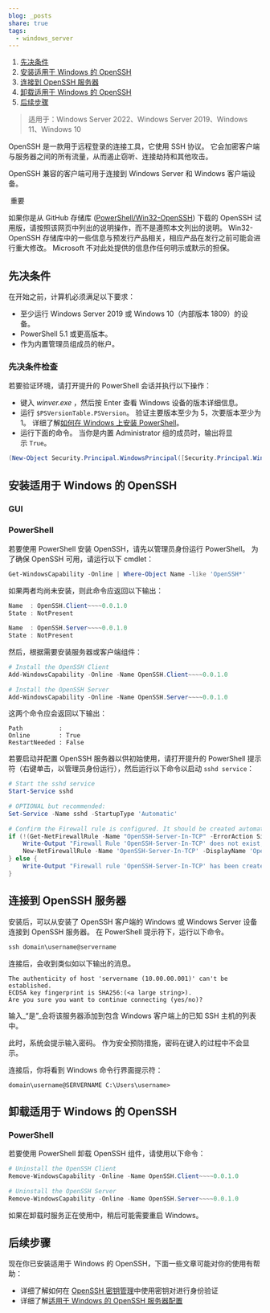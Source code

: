 ```yaml
---  
blog: _posts  
share: true  
tags:  
  - windows_server  
---  
```

  
1. [先决条件](https://learn.microsoft.com/zh-cn/windows-server/administration/openssh/openssh_install_firstuse?tabs=gui#prerequisites)  
2. [安装适用于 Windows 的 OpenSSH](https://learn.microsoft.com/zh-cn/windows-server/administration/openssh/openssh_install_firstuse?tabs=gui#install-openssh-for-windows)  
3. [连接到 OpenSSH 服务器](https://learn.microsoft.com/zh-cn/windows-server/administration/openssh/openssh_install_firstuse?tabs=gui#connect-to-openssh-server)  
4. [卸载适用于 Windows 的 OpenSSH](https://learn.microsoft.com/zh-cn/windows-server/administration/openssh/openssh_install_firstuse?tabs=gui#uninstall-openssh-for-windows)  
5. [后续步骤](https://learn.microsoft.com/zh-cn/windows-server/administration/openssh/openssh_install_firstuse?tabs=gui#next-steps)  
  
> 适用于：Windows Server 2022、Windows Server 2019、Windows 11、Windows 10  
  
OpenSSH 是一款用于远程登录的连接工具，它使用 SSH 协议。 它会加密客户端与服务器之间的所有流量，从而遏止窃听、连接劫持和其他攻击。  
  
OpenSSH 兼容的客户端可用于连接到 Windows Server 和 Windows 客户端设备。  
  
 重要  
  
如果你是从 GitHub 存储库 ([PowerShell/Win32-OpenSSH](https://github.com/PowerShell/Win32-OpenSSH)) 下载的 OpenSSH 试用版，请按照该网页中列出的说明操作，而不是遵照本文列出的说明。 Win32-OpenSSH 存储库中的一些信息与预发行产品相关，相应产品在发行之前可能会进行重大修改。 Microsoft 不对此处提供的信息作任何明示或默示的担保。  
  
## 先决条件  
  
在开始之前，计算机必须满足以下要求：  
  
- 至少运行 Windows Server 2019 或 Windows 10（内部版本 1809）的设备。  
- PowerShell 5.1 或更高版本。  
- 作为内置管理员组成员的帐户。  
  
### 先决条件检查  
  
若要验证环境，请打开提升的 PowerShell 会话并执行以下操作：  
  
- 键入 _winver.exe_ ，然后按 Enter 查看 Windows 设备的版本详细信息。  
- 运行 `$PSVersionTable.PSVersion`。 验证主要版本至少为 5，次要版本至少为 1。 详细了解[如何在 Windows 上安装 PowerShell](https://learn.microsoft.com/zh-cn/powershell/scripting/install/installing-powershell-on-windows)。  
- 运行下面的命令。 当你是内置 Administrator 组的成员时，输出将显示 `True`。  
```powershell  
(New-Object Security.Principal.WindowsPrincipal([Security.Principal.WindowsIdentity]::GetCurrent())).IsInRole([Security.Principal.WindowsBuiltInRole]::Administrator)  
```  
  
## 安装适用于 Windows 的 OpenSSH  
  
### GUI  
  
### PowerShell  
  
若要使用 PowerShell 安装 OpenSSH，请先以管理员身份运行 PowerShell。 为了确保 OpenSSH 可用，请运行以下 cmdlet：  
```powershell  
Get-WindowsCapability -Online | Where-Object Name -like 'OpenSSH*'  
```  
  
如果两者均尚未安装，则此命令应返回以下输出：  
```powershell  
Name  : OpenSSH.Client~~~~0.0.1.0  
State : NotPresent  
  
Name  : OpenSSH.Server~~~~0.0.1.0  
State : NotPresent  
```  
  
然后，根据需要安装服务器或客户端组件：  
```powershell  
# Install the OpenSSH Client  
Add-WindowsCapability -Online -Name OpenSSH.Client~~~~0.0.1.0  
  
# Install the OpenSSH Server  
Add-WindowsCapability -Online -Name OpenSSH.Server~~~~0.0.1.0  
```  
  
这两个命令应会返回以下输出：  
```  
Path          :  
Online        : True  
RestartNeeded : False  
```  
  
若要启动并配置 OpenSSH 服务器以供初始使用，请打开提升的 PowerShell 提示符（右键单击，以管理员身份运行），然后运行以下命令以启动 `sshd service`：  
```powershell  
# Start the sshd service  
Start-Service sshd  
  
# OPTIONAL but recommended:  
Set-Service -Name sshd -StartupType 'Automatic'  
  
# Confirm the Firewall rule is configured. It should be created automatically by setup. Run the following to verify  
if (!(Get-NetFirewallRule -Name "OpenSSH-Server-In-TCP" -ErrorAction SilentlyContinue | Select-Object Name, Enabled)) {  
    Write-Output "Firewall Rule 'OpenSSH-Server-In-TCP' does not exist, creating it..."  
    New-NetFirewallRule -Name 'OpenSSH-Server-In-TCP' -DisplayName 'OpenSSH Server (sshd)' -Enabled True -Direction Inbound -Protocol TCP -Action Allow -LocalPort 22  
} else {  
    Write-Output "Firewall rule 'OpenSSH-Server-In-TCP' has been created and exists."  
}  
```  
  
## 连接到 OpenSSH 服务器  
  
安装后，可以从安装了 OpenSSH 客户端的 Windows 或 Windows Server 设备连接到 OpenSSH 服务器。 在 PowerShell 提示符下，运行以下命令。  
  
```powershell  
ssh domain\username@servername  
```  
  
连接后，会收到类似如以下输出的消息。  
  
```  
The authenticity of host 'servername (10.00.00.001)' can't be established.  
ECDSA key fingerprint is SHA256:(<a large string>).  
Are you sure you want to continue connecting (yes/no)?  
```  
  
输入_“是”_会将该服务器添加到包含 Windows 客户端上的已知 SSH 主机的列表中。  
  
此时，系统会提示输入密码。 作为安全预防措施，密码在键入的过程中不会显示。  
  
连接后，你将看到 Windows 命令行界面提示符：  
  
```  
domain\username@SERVERNAME C:\Users\username>  
```  
  
## 卸载适用于 Windows 的 OpenSSH  
  
### PowerShell  
  
若要使用 PowerShell 卸载 OpenSSH 组件，请使用以下命令：  
```powershell  
# Uninstall the OpenSSH Client  
Remove-WindowsCapability -Online -Name OpenSSH.Client~~~~0.0.1.0  
  
# Uninstall the OpenSSH Server  
Remove-WindowsCapability -Online -Name OpenSSH.Server~~~~0.0.1.0  
```  
  
如果在卸载时服务正在使用中，稍后可能需要重启 Windows。  
  
## 后续步骤  
  
现在你已安装适用于 Windows 的 OpenSSH，下面一些文章可能对你的使用有帮助：  
  
- 详细了解如何在 [OpenSSH 密钥管理](https://learn.microsoft.com/zh-cn/windows-server/administration/openssh/openssh_keymanagement)中使用密钥对进行身份验证  
- 详细了解[适用于 Windows 的 OpenSSH 服务器配置](https://learn.microsoft.com/zh-cn/windows-server/administration/openssh/openssh_server_configuration)
